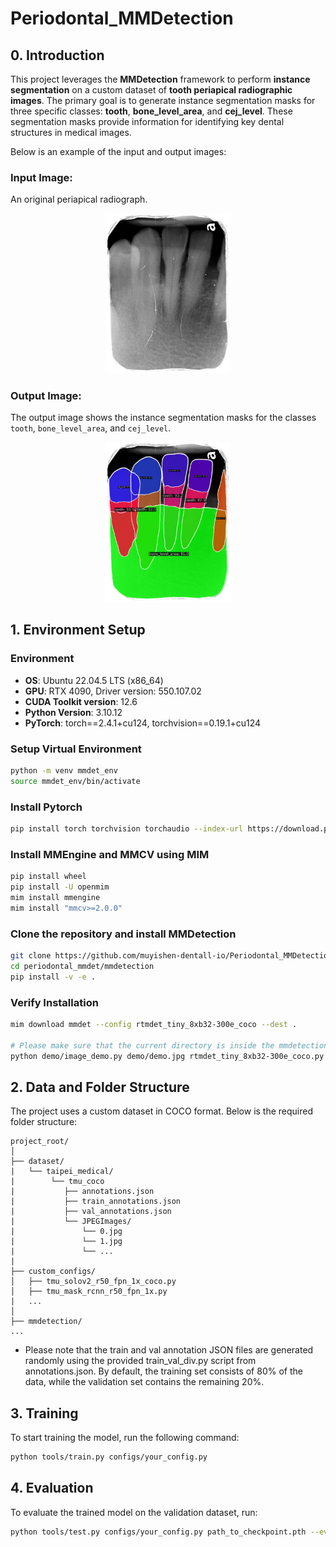 # Periodontal_MMDetection

## 0. Introduction
This project leverages the **MMDetection** framework to perform **instance segmentation** on a custom dataset of **tooth periapical radiographic images**. The primary goal is to generate instance segmentation masks for three specific classes: **tooth**, **bone_level_area**, and **cej_level**. These segmentation masks provide information for identifying key dental structures in medical images.

Below is an example of the input and output images:

### Input Image:
An original periapical radiograph.
<div style="text-align: center;">
    <img src="example_img/1915.jpg" alt="Input Image" width="200"/>
</div>

### Output Image:
The output image shows the instance segmentation masks for the classes `tooth`, `bone_level_area`, and `cej_level`.

<div style="text-align: center;">
    <img src="example_img/result_1915.jpg" alt="Input Image" width="200"/>
</div>

## 1. Environment Setup

### Environment

- **OS**: Ubuntu 22.04.5 LTS (x86_64)
- **GPU**: RTX 4090, Driver version: 550.107.02
- **CUDA Toolkit version**: 12.6
- **Python Version**: 3.10.12
- **PyTorch**: torch==2.4.1+cu124, torchvision==0.19.1+cu124

### Setup Virtual Environment

```bash
python -m venv mmdet_env
source mmdet_env/bin/activate
```

### Install Pytorch

```bash
pip install torch torchvision torchaudio --index-url https://download.pytorch.org/whl/cu124
```

### Install MMEngine and MMCV using MIM

```bash
pip install wheel
pip install -U openmim
mim install mmengine
mim install "mmcv>=2.0.0"
```

### Clone the repository and install MMDetection

```bash
git clone https://github.com/muyishen-dentall-io/Periodontal_MMDetection.git
cd periodontal_mmdet/mmdetection
pip install -v -e .
```

### Verify Installation

```bash
mim download mmdet --config rtmdet_tiny_8xb32-300e_coco --dest .

# Please make sure that the current directory is inside the mmdetection folder
python demo/image_demo.py demo/demo.jpg rtmdet_tiny_8xb32-300e_coco.py --weights rtmdet_tiny_8xb32-300e_coco_20220902_112414-78e30dcc.pth --device cpu
```

## 2. Data and Folder Structure

The project uses a custom dataset in COCO format. Below is the required folder structure:

```
project_root/
│
├── dataset/
|   └── taipei_medical/
|        └── tmu_coco
|           ├── annotations.json
|           ├── train_annotations.json
|           ├── val_annotations.json
|           └── JPEGImages/
|               └── 0.jpg
|               └── 1.jpg
|               └── ...
|
├── custom_configs/
│   ├── tmu_solov2_r50_fpn_1x_coco.py
│   ├── tmu_mask_rcnn_r50_fpn_1x.py
|   ...
│
├── mmdetection/
...
```

- Please note that the train and val annotation JSON files are generated randomly using the provided train_val_div.py script from annotations.json. By default, the training set consists of 80% of the data, while the validation set contains the remaining 20%.

## 3. Training

To start training the model, run the following command:

```bash
python tools/train.py configs/your_config.py
```

## 4. Evaluation

To evaluate the trained model on the validation dataset, run:

```bash
python tools/test.py configs/your_config.py path_to_checkpoint.pth --eval bbox segm
```
